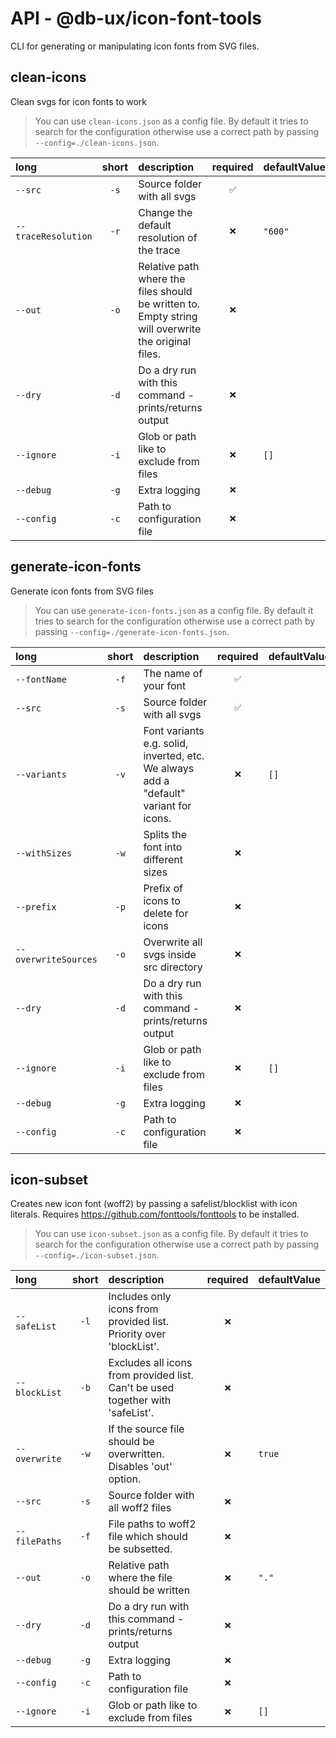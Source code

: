 # API - @db-ux/icon-font-tools

CLI for generating or manipulating icon fonts from SVG files.

## clean-icons

Clean svgs for icon fonts to work

> You can use `clean-icons.json` as a config file. 
  By default it tries to search for the configuration otherwise use a correct path by passing `--config=./clean-icons.json`.

| long                | short | description                                                                                         | required | defaultValue |
| :------------------ | :---: | :-------------------------------------------------------------------------------------------------- | :------: | :----------- |
| `--src`             |  `-s` | Source folder with all svgs                                                                         |    `✅`   |              |
| `--traceResolution` |  `-r` | Change the default resolution of the trace                                                          |    `❌`   | `"600"`      |
| `--out`             |  `-o` | Relative path where the files should be written to. Empty string will overwrite the original files. |    `❌`   |              |
| `--dry`             |  `-d` | Do a dry run with this command - prints/returns output                                              |    `❌`   |              |
| `--ignore`          |  `-i` | Glob or path like to exclude from files                                                             |    `❌`   | `[]`         |
| `--debug`           |  `-g` | Extra logging                                                                                       |    `❌`   |              |
| `--config`          |  `-c` | Path to configuration file                                                                          |    `❌`   |              |

## generate-icon-fonts

Generate icon fonts from SVG files

> You can use `generate-icon-fonts.json` as a config file. 
  By default it tries to search for the configuration otherwise use a correct path by passing `--config=./generate-icon-fonts.json`.

| long                 | short | description                                                                           | required | defaultValue |
| :------------------- | :---: | :------------------------------------------------------------------------------------ | :------: | :----------- |
| `--fontName`         |  `-f` | The name of your font                                                                 |    `✅`   |              |
| `--src`              |  `-s` | Source folder with all svgs                                                           |    `✅`   |              |
| `--variants`         |  `-v` | Font variants e.g. solid, inverted, etc. We always add a "default" variant for icons. |    `❌`   | `[]`         |
| `--withSizes`        |  `-w` | Splits the font into different sizes                                                  |    `❌`   |              |
| `--prefix`           |  `-p` | Prefix of icons to delete for icons                                                   |    `❌`   |              |
| `--overwriteSources` |  `-o` | Overwrite all svgs inside src directory                                               |    `❌`   |              |
| `--dry`              |  `-d` | Do a dry run with this command - prints/returns output                                |    `❌`   |              |
| `--ignore`           |  `-i` | Glob or path like to exclude from files                                               |    `❌`   | `[]`         |
| `--debug`            |  `-g` | Extra logging                                                                         |    `❌`   |              |
| `--config`           |  `-c` | Path to configuration file                                                            |    `❌`   |              |

## icon-subset

Creates new icon font (woff2) by passing a safelist/blocklist with icon literals. Requires https://github.com/fonttools/fonttools to be installed.

> You can use `icon-subset.json` as a config file. 
  By default it tries to search for the configuration otherwise use a correct path by passing `--config=./icon-subset.json`.

| long          | short | description                                                                    | required | defaultValue |
| :------------ | :---: | :----------------------------------------------------------------------------- | :------: | :----------- |
| `--safeList`  |  `-l` | Includes only icons from provided list. Priority over 'blockList'.             |    `❌`   |              |
| `--blockList` |  `-b` | Excludes all icons from provided list. Can't be used together with 'safeList'. |    `❌`   |              |
| `--overwrite` |  `-w` | If the source file should be overwritten. Disables 'out' option.               |    `❌`   | `true`       |
| `--src`       |  `-s` | Source folder with all woff2 files                                             |    `❌`   |              |
| `--filePaths` |  `-f` | File paths to woff2 file which should be subsetted.                            |    `❌`   |              |
| `--out`       |  `-o` | Relative path where the file should be written                                 |    `❌`   | `"."`        |
| `--dry`       |  `-d` | Do a dry run with this command - prints/returns output                         |    `❌`   |              |
| `--debug`     |  `-g` | Extra logging                                                                  |    `❌`   |              |
| `--config`    |  `-c` | Path to configuration file                                                     |    `❌`   |              |
| `--ignore`    |  `-i` | Glob or path like to exclude from files                                        |    `❌`   | `[]`         |

